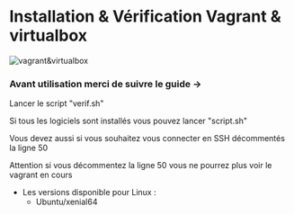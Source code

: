 # Installation & Vérification Vagrant & virtualbox

![vagrant&virtualbox](https://oracle-base.com/blog/wp-content/uploads/2018/09/virtualbox-plus-vagrant.png)

### Avant utilisation merci de suivre le guide ->

Lancer le script "verif.sh"

Si tous les logiciels sont installés vous pouvez lancer "script.sh"

Vous devez aussi si vous souhaitez vous connecter en SSH décommentés la ligne 50

Attention si vous décommentez la ligne 50 vous ne pourrez plus voir le vagrant en cours



* Les versions disponible pour Linux :
  * Ubuntu/xenial64
